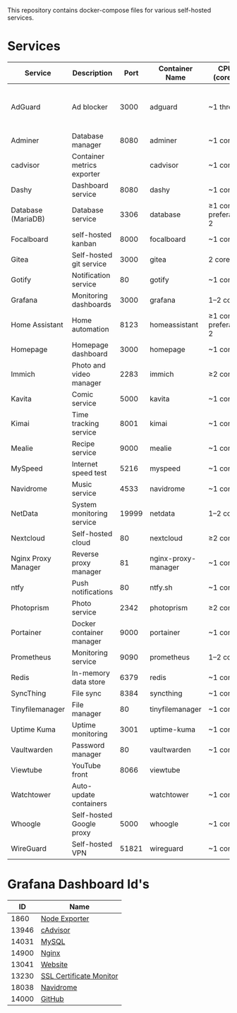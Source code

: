 This repository contains docker-compose files for various self-hosted services.

# Services

| Service             | Description                | Port  | Container Name      | CPU (cores)           | RAM                                          |
| ------------------- | -------------------------- | ----- | ------------------- | --------------------- | -------------------------------------------- |
| AdGuard             | Ad blocker                 | 3000  | adguard             | \~1 thread            | \~50 MB, 256 MB is better, preferably 512 MB |
| Adminer             | Database manager           | 8080  | adminer             | \~1 core              | \~100 MB                                     |
| cadvisor            | Container metrics exporter |       | cadvisor            | \~1 core              | \~100–200 MB                                 |
| Dashy               | Dashboard service          | 8080  | dashy               | \~1 core              | \~256 MB                                     |
| Database (MariaDB)  | Database service           | 3306  | database            | ≥1 core, preferably 2 | ≥1 GB RAM                                    |
| Focalboard          | self-hosted kanban         | 8000  | focalboard          | \~1 core              | \~512 MB–1 GB                                |
| Gitea               | Self-hosted git service    | 3000  | gitea               | 2 cores               | \~1 GB RAM                                   |
| Gotify              | Notification service       | 80    | gotify              | \~1 core              | \~256 MB                                     |
| Grafana             | Monitoring dashboards      | 3000  | grafana             | 1–2 cores             | \~512 MB–1 GB                                |
| Home Assistant      | Home automation            | 8123  | homeassistant       | ≥1 core, preferably 2 | ≥2 GB, preferably 4 GB                       |
| Homepage            | Homepage dashboard         | 3000  | homepage            | \~1 core              | \~256 MB                                     |
| Immich              | Photo and video manager    | 2283  | immich              | ≥2 cores              | ≥2 GB RAM                                    |
| Kavita              | Comic service              | 5000  | kavita              | \~1 core              | \~512 MB                                     |
| Kimai               | Time tracking service      | 8001  | kimai               | \~1 core              | \~512 MB                                     |
| Mealie              | Recipe service             | 9000  | mealie              | \~1 core              | \~512 MB                                     |
| MySpeed             | Internet speed test        | 5216  | myspeed             | \~1 core              | \~256 MB                                     |
| Navidrome           | Music service              | 4533  | navidrome           | \~1 core              | \~512 MB                                     |
| NetData             | System monitoring service  | 19999 | netdata             | 1–2 cores             | \~1 GB RAM                                   |
| Nextcloud           | Self-hosted cloud          | 80    | nextcloud           | ≥2 cores              | ≥2–4 GB RAM                                  |
| Nginx Proxy Manager | Reverse proxy manager      | 81    | nginx-proxy-manager | \~1 core              | \~256 MB                                     |
| ntfy                | Push notifications         | 80    | ntfy.sh             | \~1 core              | \~256 MB                                     |
| Photoprism          | Photo service              | 2342  | photoprism          | ≥2 cores              | ≥2 GB RAM                                    |
| Portainer           | Docker container manager   | 9000  | portainer           | \~1 core              | \~512 MB                                     |
| Prometheus          | Monitoring service         | 9090  | prometheus          | 1–2 cores             | \~1 GB RAM                                   |
| Redis               | In-memory data store       | 6379  | redis               | \~1 core              | \~512 MB–1 GB                                |
| SyncThing           | File sync                  | 8384  | syncthing           | \~1 core              | \~512 MB                                     |
| Tinyfilemanager     | File manager               | 80    | tinyfilemanager     | \~1 core              | \~256 MB                                     |
| Uptime Kuma         | Uptime monitoring          | 3001  | uptime-kuma         | \~1 core              | \~256 MB                                     |
| Vaultwarden         | Password manager           | 80    | vaultwarden         | \~1 core              | \~512 MB                                     |
| Viewtube            | YouTube front              | 8066  | viewtube            |                       |                                              |
| Watchtower          | Auto-update containers     |       | watchtower          | \~1 core              | \~256 MB                                     |
| Whoogle             | Self-hosted Google proxy   | 5000  | whoogle             | \~1 core              | \~256 MB                                     |
| WireGuard           | Self-hosted VPN            | 51821 | wireguard           | \~1 core              | \~128 MB                                     |

# Grafana Dashboard Id's

| ID    | Name                         |
| ----- | ---------------------------- |
| 1860  | [Node Exporter][1]           |
| 13946 | [cAdvisor][2]                |
| 14031 | [MySQL][3]                   |
| 14900 | [Nginx][4]                   |
| 13041 | [Website][5]                 |
| 13230 | [SSL Certificate Monitor][6] |
| 18038 | [Navidrome][7]               |
| 14000 | [GitHub][8]                  |

[1]: https://grafana.com/grafana/dashboards/1860-node-exporter-full/
[2]: https://grafana.com/grafana/dashboards/13946-docker-cadvisor/
[3]: https://grafana.com/grafana/dashboards/14031-mysql-dashboard/
[4]: https://grafana.com/grafana/dashboards/14900-nginx/
[5]: https://grafana.com/grafana/dashboards/13041-website-monitoring/
[6]: https://grafana.com/grafana/dashboards/13230-certificate-monitor/
[7]: https://grafana.com/grafana/dashboards/18038-navidrome/
[8]: https://grafana.com/grafana/dashboards/14000-github-default/
